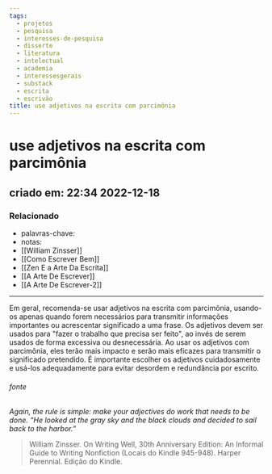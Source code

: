 ```yaml
---
tags:
  - projetos
  - pesquisa
  - interesses-de-pesquisa
  - disserte
  - literatura
  - intelectual
  - academia
  - interessesgerais
  - substack
  - escrita
  - escrivão
title: use adjetivos na escrita com parcimônia
---
```

# use adjetivos na escrita com parcimônia
## criado em: 22:34 2022-12-18

### Relacionado
- palavras-chave: 
- notas: 
- [[William Zinsser]]
- [[Como Escrever Bem]]
- [[Zen E a Arte Da Escrita]]
- [[A Arte De Escrever]]
- [[A Arte De Escrever-2]]
---
Em geral, recomenda-se usar adjetivos na escrita com parcimônia, usando-os apenas quando forem necessários para transmitir informações importantes ou acrescentar significado a uma frase. Os adjetivos devem ser usados para "fazer o trabalho que precisa ser feito", ao invés de serem usados de forma excessiva ou desnecessária. Ao usar os adjetivos com parcimônia, eles terão mais impacto e serão mais eficazes para transmitir o significado pretendido. É importante escolher os adjetivos cuidadosamente e usá-los adequadamente para evitar desordem e redundância por escrito.


###### fonte
*Again, the rule is simple: make your adjectives do work that needs to be done. “He looked at the gray sky and the black clouds and decided to sail back to the harbor.”* 
>William Zinsser. On Writing Well, 30th Anniversary Edition: An Informal Guide to Writing Nonfiction (Locais do Kindle 945-948). Harper Perennial. Edição do Kindle. 